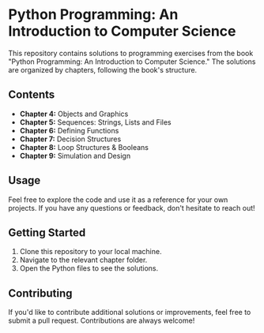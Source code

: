 # Python Programming: An Introduction to Computer Science

This repository contains solutions to programming exercises from the book "Python Programming: An Introduction to Computer Science." The solutions are organized by chapters, following the book's structure.

## Contents

- **Chapter 4:** Objects and Graphics
- **Chapter 5:** Sequences: Strings, Lists and Files
- **Chapter 6:** Defining Functions
- **Chapter 7:** Decision Structures
- **Chapter 8:** Loop Structures & Booleans
- **Chapter 9:** Simulation and Design


## Usage

Feel free to explore the code and use it as a reference for your own projects. If you have any questions or feedback, don't hesitate to reach out!

## Getting Started

1. Clone this repository to your local machine.
2. Navigate to the relevant chapter folder.
3. Open the Python files to see the solutions.

## Contributing

If you'd like to contribute additional solutions or improvements, feel free to submit a pull request. Contributions are always welcome!